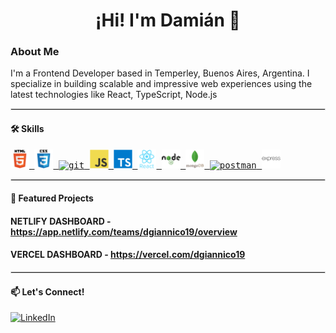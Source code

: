<h1 align="center">¡Hi! I'm Damián 👋</h1>
  
<h3>About Me</h3>
<p>I'm a Frontend Developer based in Temperley, Buenos Aires, Argentina. I specialize in building scalable and impressive web experiences using the latest technologies like React, TypeScript, Node.js</p>

<hr style="border: 1px solid #ddd;"/>

<h4>🛠️ Skills</h4>
<p> 
  <kbd>
    <a href="https://www.w3.org/html/" target="_blank"> 
      <img src="https://raw.githubusercontent.com/devicons/devicon/master/icons/html5/html5-original-wordmark.svg" alt="html5" width="30" height="30"/>
    </a>
  </kbd>
  <kbd>
    <a href="https://www.w3schools.com/css/" target="_blank"> 
      <img src="https://raw.githubusercontent.com/devicons/devicon/master/icons/css3/css3-original-wordmark.svg" alt="css3" width="30" height="30"/>
    </a>
  </kbd>
  <kbd>
    <a href="https://git-scm.com/" target="_blank">
      <img src="https://www.vectorlogo.zone/logos/git-scm/git-scm-icon.svg" alt="git" width="30" height="30"/>
    </a>
  </kbd> 
  <kbd>
    <a href="https://developer.mozilla.org/en-US/docs/Web/JavaScript" target="_blank">
      <img src="https://raw.githubusercontent.com/devicons/devicon/master/icons/javascript/javascript-original.svg" alt="javascript" width="30" height="30"/>
    </a>
  </kbd>
   <kbd>
     <a href="https://www.typescriptlang.org/" target="_blank">
       <img src="https://raw.githubusercontent.com/devicons/devicon/master/icons/typescript/typescript-original.svg" alt="typescript" width="30" height="30"/>
     </a>
   </kbd>
   <kbd>
     <a href="https://reactjs.org/" target="_blank">
       <img src="https://raw.githubusercontent.com/devicons/devicon/master/icons/react/react-original-wordmark.svg" alt="react" width="30" height="30"/>
     </a>
   </kbd>
   <kbd>
    <a href="https://nodejs.org" target="_blank">
      <img src="https://raw.githubusercontent.com/devicons/devicon/master/icons/nodejs/nodejs-original-wordmark.svg" alt="React Native" width="30" height="30"/>
    </a>
   </kbd>
   <kbd>
     <a href="https://www.mongodb.com/" target="_blank">
       <img src="https://raw.githubusercontent.com/devicons/devicon/master/icons/mongodb/mongodb-original-wordmark.svg" alt="mongodb" width="30" height="30"/>
     </a>
   </kbd>
   <kbd>
     <a href="https://postman.com" target="_blank"> <img src="https://www.vectorlogo.zone/logos/getpostman/getpostman-icon.svg" alt="postman" width="30" height="30"/>
     </a>
   </kbd>
   <kbd>
     <a href="https://expressjs.com" target="_blank">
       <img src="https://raw.githubusercontent.com/devicons/devicon/master/icons/express/express-original-wordmark.svg" alt="express" width="30" height="30"/>
     </a>
   </kbd>  
</p>

<hr style="border: 1px solid #ddd;"/>

<h4>🚀 Featured Projects</h4>
<h4>NETLIFY DASHBOARD - <a href="https://app.netlify.com/teams/dgiannico19/overview">https://app.netlify.com/teams/dgiannico19/overview</a></h4>  
<h4>VERCEL DASHBOARD - <a href="https://vercel.com/dgiannico19">https://vercel.com/dgiannico19</a></h4> 

<hr style="border: 1px solid #ddd;"/>

<h4>📫 Let's Connect!</h4>
<p>
    <a href="https://www.linkedin.com/in/giannico-damian/">
        <img src="https://img.shields.io/badge/LinkedIn-Profile-blue?style=flat-square&logo=linkedin" alt="LinkedIn">
    </a>
</p>
